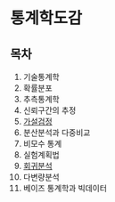# 통계학도감

## 목차
1. 기술통계학
2. 확률분포
3. 추측통계학
4. 신뢰구간의 추정
5. [가설검정](Ch5_hypothesis_test.ipynb)
6. 분산분석과 다중비교
7. 비모수 통계
8. 실험계획법
9. [회귀분석](Ch9_regression_analysis.ipynb)
10. 다변량분석
11. 베이즈 통계학과 빅데이터
